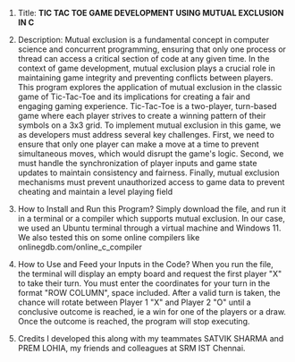 1) Title: **TIC TAC TOE GAME DEVELOPMENT USING MUTUAL EXCLUSION IN C**

2) Description:
Mutual exclusion is a fundamental concept in computer science and concurrent programming, ensuring that only one process or thread can access a critical section of code at any given time.
In the context of game development, mutual exclusion plays a crucial role in maintaining game integrity and preventing conflicts between players. 
This program explores the application of mutual exclusion in the classic game of Tic-Tac-Toe and its implications for creating a fair and engaging gaming experience.
Tic-Tac-Toe is a two-player, turn-based game where each player strives to create a winning pattern of their symbols on a 3x3 grid. 
To implement mutual exclusion in this game, we as developers must address several key challenges.
First, we need to ensure that only one player can make a move at a time to prevent simultaneous moves, which would disrupt the game's logic. 
Second, we must handle the synchronization of player inputs and game state updates to maintain consistency and fairness. 
Finally, mutual exclusion mechanisms must prevent unauthorized access to game data to prevent cheating and maintain a level playing field

3) How to Install and Run this Program?
Simply download the file, and run it in a terminal or a compiler which supports mutual exclusion.
In our case, we used an Ubuntu terminal through a virtual machine and Windows 11. 
We also tested this on some online compilers like onlinegdb.com/online_c_compiler

4) How to Use and Feed your Inputs in the Code?
When you run the file, the terminal will display an empty board and request the first player "X" to take their turn. 
You must enter the coordinates for your turn in the format "ROW COLUMN", space included.
After a valid turn is taken, the chance will rotate between Player 1 "X" and Player 2 "O" until a conclusive outcome is reached, ie a win for one of the players or a draw.
Once the outcome is reached, the program will stop executing.

5) Credits
I developed this along with my teammates SATVIK SHARMA and PREM LOHIA, my friends and colleagues at SRM IST Chennai.
